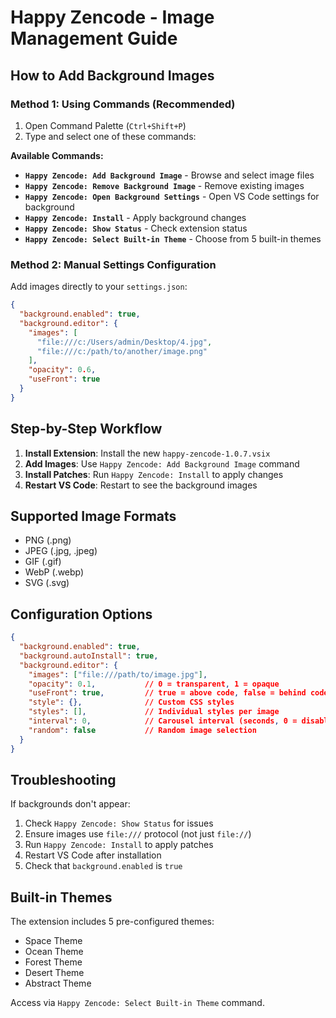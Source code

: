 # Happy Zencode - Image Management Guide

## How to Add Background Images

### Method 1: Using Commands (Recommended)
1. Open Command Palette (`Ctrl+Shift+P`)
2. Type and select one of these commands:

**Available Commands:**
- **`Happy Zencode: Add Background Image`** - Browse and select image files
- **`Happy Zencode: Remove Background Image`** - Remove existing images  
- **`Happy Zencode: Open Background Settings`** - Open VS Code settings for background
- **`Happy Zencode: Install`** - Apply background changes
- **`Happy Zencode: Show Status`** - Check extension status
- **`Happy Zencode: Select Built-in Theme`** - Choose from 5 built-in themes

### Method 2: Manual Settings Configuration
Add images directly to your `settings.json`:

```json
{
  "background.enabled": true,
  "background.editor": {
    "images": [
      "file:///c:/Users/admin/Desktop/4.jpg",
      "file:///c:/path/to/another/image.png"
    ],
    "opacity": 0.6,
    "useFront": true
  }
}
```

## Step-by-Step Workflow

1. **Install Extension**: Install the new `happy-zencode-1.0.7.vsix`
2. **Add Images**: Use `Happy Zencode: Add Background Image` command
3. **Install Patches**: Run `Happy Zencode: Install` to apply changes
4. **Restart VS Code**: Restart to see the background images

## Supported Image Formats
- PNG (.png)
- JPEG (.jpg, .jpeg)  
- GIF (.gif)
- WebP (.webp)
- SVG (.svg)

## Configuration Options

```json
{
  "background.enabled": true,
  "background.autoInstall": true,
  "background.editor": {
    "images": ["file:///path/to/image.jpg"],
    "opacity": 0.1,           // 0 = transparent, 1 = opaque
    "useFront": true,         // true = above code, false = behind code
    "style": {},              // Custom CSS styles
    "styles": [],             // Individual styles per image
    "interval": 0,            // Carousel interval (seconds, 0 = disabled)
    "random": false           // Random image selection
  }
}
```

## Troubleshooting

If backgrounds don't appear:
1. Check `Happy Zencode: Show Status` for issues
2. Ensure images use `file:///` protocol (not just `file://`)
3. Run `Happy Zencode: Install` to apply patches
4. Restart VS Code after installation
5. Check that `background.enabled` is `true`

## Built-in Themes

The extension includes 5 pre-configured themes:
- Space Theme
- Ocean Theme  
- Forest Theme
- Desert Theme
- Abstract Theme

Access via `Happy Zencode: Select Built-in Theme` command.